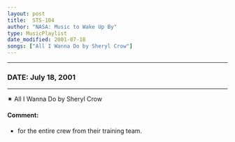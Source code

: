 ```yaml
---
layout: post
title:  STS-104
author: "NASA: Music to Wake Up By"
type: MusicPlaylist
date_modified: 2001-07-18
songs: ["All I Wanna Do by Sheryl Crow"]
---
```


----
### DATE: July 18, 2001
----
✷ All I Wanna Do by Sheryl Crow

#### Comment:
* for the entire crew from their training team.



<br/>
<center>
	<a target="_blank"
	   href="https://twitter.com/intent/tweet?hashtags=Space,NASA,Playlist,NASAWakeupCalls,SpaceProgram&text={{ page.author}}, '{{ page.songs.first }}' {{ page.title }}, {{ page.date | date: '%B %d, %Y' }}. {{ site.url }}{{ page.url }} @nasawakeupcalls">
	   <i class="fab fa-twitter" alt="Tweet this page" style="font-size: 1.3em;"></i>
	</a>
	&nbsp; 	<i class="fas fa-user-astronaut" style="font-size: 1.5em;"></i> &nbsp;
    <a type="amzn" search="'All I Wanna Do by Sheryl Crow'" category="popular music">
        <i class="fab fa-amazon" style="font-size: 1.3em;"></i>
    </a>
</center>
